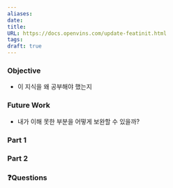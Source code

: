 ```yaml
---
aliases: 
date: 
title: 
URL: https://docs.openvins.com/update-featinit.html
tags: 
draft: true
---
```

### Objective
- 이 지식을 왜 공부해야 했는지

### Future Work
- 내가 이해 못한 부분을 어떻게 보완할 수 있을까?

### Part 1


### Part 2


### ❓️Questions

